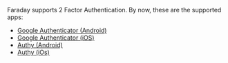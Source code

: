 Faraday supports 2 Factor Authentication. By now, these are the supported apps:

* [Google Authenticator (Android)](https://play.google.com/store/apps/details?id=com.google.android.apps.authenticator2&hl=en)
* [Google Authenticator (iOS)](https://itunes.apple.com/us/app/google-authenticator/id388497605?mt=8)
* [Authy (Android)](https://play.google.com/store/apps/details?id=com.authy.authy&hl=en)
* [Authy (iOs)](https://itunes.apple.com/us/app/authy/id494168017?mt=8)